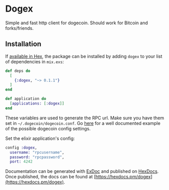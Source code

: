 # Dogex

Simple and fast http client for dogecoin. Should work for Bitcoin and forks/friends.

## Installation

If [available in Hex](https://hex.pm/docs/publish), the package can be installed
by adding `dogex` to your list of dependencies in `mix.exs`:

```elixir
def deps do
  [
    {:dogex, "~> 0.1.1"}
  ]
end

def application do
  [applications: [:dogex]]
end  
```

These variables are used to generate the RPC url. Make sure you have them set in `~/.dogecoin/dogecoin.conf`.
Go [here](https://github.com/dogecoin/dogecoin/blob/master/contrib/debian/examples/dogecoin.conf) for a well documented example of the possible dogecoin config settings.

Set the elixir application's config:
```elixir
config :dogex,
  username: "rpcusername",
  password: "rpcpassword",
  port: 4242
```

Documentation can be generated with [ExDoc](https://github.com/elixir-lang/ex_doc)
and published on [HexDocs](https://hexdocs.pm). Once published, the docs can
be found at [https://hexdocs.pm/dogex](https://hexdocs.pm/dogex).

